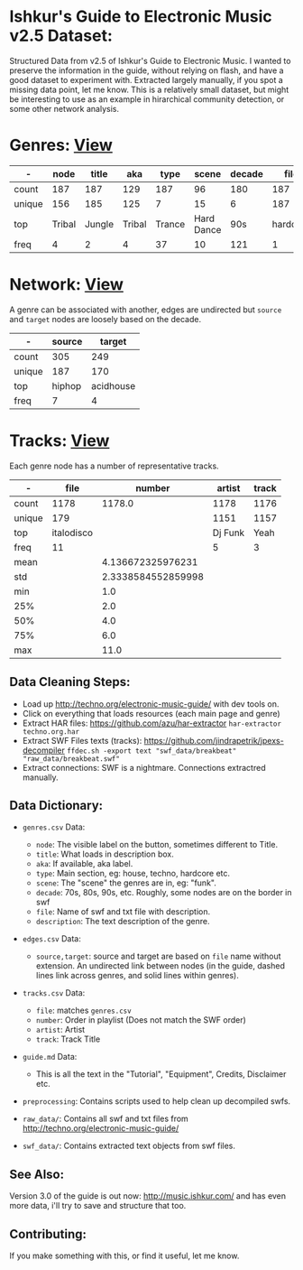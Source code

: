 # Ishkur's Guide to Electronic Music v2.5 Dataset:

Structured Data from v2.5 of Ishkur's Guide to Electronic Music. I wanted to preserve the information in the guide, without relying on flash, and have a good dataset to experiment with. Extracted largely manually, if you spot a missing data point, let me know. This is a relatively small dataset, but might be interesting to use as an example in hirarchical community detection, or some other network analysis.

# Genres: [View](genres.csv)

-|node|title|aka|type|scene|decade|file|description
-|---|---|---|---|---|---|---|---
count|187|187|129|187|96|180|187|187
unique|156|185|125|7|15|6|187|185
top|Tribal|Jungle|Tribal|Trance|Hard Dance|90s|hardcore|Like rats...
freq|4|2|4|37|10|121|1|3

# Network: [View](links.csv)

A genre can be associated with another, edges are undirected but `source` and `target` nodes are loosely based on the decade.

-|source|target
-|---|---
count|305|249
unique|187|170
top|hiphop|acidhouse
freq|7|4

# Tracks: [View](tracks.csv)

Each genre node has a number of representative tracks.

-|file|number|artist|track
-|---|---|---|---
count|1178|1178.0|1178|1176
unique|179| |1151|1157
top|italodisco| |Dj Funk|Yeah
freq|11| |5|3
mean| |4.136672325976231| | 
std| |2.3338584552859998| | 
min| |1.0| | 
25%| |2.0| | 
50%| |4.0| | 
75%| |6.0| | 
max| |11.0| | 

## Data Cleaning Steps:

* Load up http://techno.org/electronic-music-guide/ with dev tools on.
* Click on everything that loads resources (each main page and genre)
* Extract HAR files: https://github.com/azu/har-extractor 
`har-extractor techno.org.har`
* Extract SWF Files texts (tracks): https://github.com/jindrapetrik/jpexs-decompiler 
`ffdec.sh -export text "swf_data/breakbeat" "raw_data/breakbeat.swf"`
* Extract connections: SWF is a nightmare. Connections extractred manually.

## Data Dictionary:

* `genres.csv` Data:
  - `node`: The visible label on the button, sometimes different to Title.
  - `title`: What loads in description box.
  - `aka`: If available, aka label.
  - `type`: Main section, eg: house, techno, hardcore etc.
  - `scene`: The "scene" the genres are in, eg: "funk".
  - `decade`: 70s, 80s, 90s, etc. Roughly, some nodes are on the border in swf
  - `file`: Name of swf and txt file with description.
  - `description`: The text description of the genre.

* `edges.csv` Data:
  - `source,target`: source and target are based on `file` name without extension. An undirected link between nodes (in the guide, dashed lines link across genres, and solid lines within genres).
  
* `tracks.csv` Data:
  - `file`: matches `genres.csv`
  - `number`: Order in playlist (Does not match the SWF order)
  - `artist`: Artist
  - `track`: Track Title

* `guide.md` Data:
  - This is all the text in the "Tutorial", "Equipment", Credits, Disclaimer etc.

* `preprocessing`: Contains scripts used to help clean up decompiled swfs.
* `raw_data/`: Contains all swf and txt files from http://techno.org/electronic-music-guide/
* `swf_data/`: Contains extracted text objects from swf files.

## See Also:

Version 3.0 of the guide is out now: http://music.ishkur.com/ and has even more data, i'll try to save and structure that too.

## Contributing:

If you make something with this, or find it useful, let me know.
